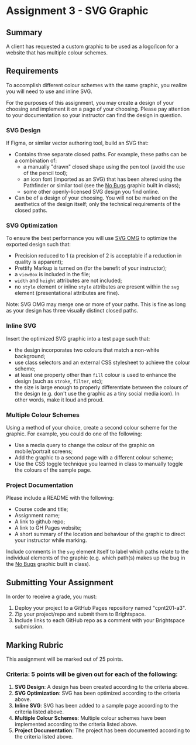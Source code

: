 # Assignment 3 - SVG Graphic
## Summary
A client has requested a custom graphic to be used as a logo/icon for a website that has multiple colour schemes.

## Requirements
To accomplish different colour schemes with the same graphic, you realize you will need to use and inline SVG.

For the purposes of this assignment, you may create a design of your choosing and implement it on a page of your choosing. Please pay attention to your documentation so your instructor can find the design in question.

### SVG Design
If Figma, or similar vector authoring tool, build an SVG that:
- Contains three separate closed paths. For example, these paths can be a combination of:
  - a manually "drawn" closed shape using the pen tool (avoid the use of the pencil tool);
  - an icon font (imported as an SVG) that has been altered using the Pathfinder or similar tool (see the [No Bugs](https://github.com/sait-wbdv/sample-code/blob/master/frontend/svg/no-bugs/images/no-bugs.svg) graphic built in class);
  - some other openly-licensed SVG design you find online.
- Can be of a design of your choosing. You will not be marked on the aesthetics of the design itself; only the technical requirements of the closed paths.

### SVG Optimization
To ensure the best performance you will use [SVG OMG](https://jakearchibald.github.io/svgomg/) to optimize the exported design such that:
- Precision reduced to 1 (a precision of 2 is acceptable if a reduction in quality is apparent);
- Prettify Markup is turned on (for the benefit of your instructor);
- a `viewBox` is included in the file;
- `width` and `height` attributes are not included;
- no `style` element or inline `style` attributes are present within the `svg` element (presentational attributes are fine).

Note: SVG OMG may merge one or more of your paths. This is fine as long as your design has three visually distinct closed paths.

### Inline SVG 
Insert the optimized SVG graphic into a test page such that:
- the design incorporates two colours that match a non-white background;
- use class selectors and an external CSS stylesheet to achieve the colour scheme;
- at least one property other than `fill` colour is used to enhance the design (such as `stroke`, `filter`, etc);
- the size is large enough to properly differentiate between the colours of the design (e.g. don't use the graphic as a tiny social media icon). In other words, make it loud and proud.

### Multiple Colour Schemes
Using a method of your choice, create a second colour scheme for the graphic. For example, you could do one of the following:
- Use a media query to change the colour of the graphic on mobile/portrait screens;
- Add the graphic to a second page with a different colour scheme;
- Use the CSS toggle technique you learned in class to manually toggle the colours of the sample page.

### Project Documentation
Please include a README with the following:
- Course code and title;
- Assignment name;
- A link to github repo;
- A link to GH Pages website;
- A short summary of the location and behaviour of the graphic to direct your instructor while marking.

Include comments in the `svg` element itself to label which paths relate to the individual elements of the graphic (e.g. which path(s) makes up the bug in the [No Bugs](https://github.com/sait-wbdv/sample-code/blob/master/frontend/svg/no-bugs/images/no-bugs.svg) graphic built in class).

## Submitting Your Assignment
In order to receive a grade, you must:
1. Deploy your project to a GitHub Pages repository named "cpnt201-a3".
2. Zip your project/repo and submit them to Brightspace.
3. Include links to each GitHub repo as a comment with your Brightspace submission.

## Marking Rubric
This assignment will be marked out of 25 points.

### Criteria: 5 points will be given out for each of the following:
1. **SVG Design**: A design has been created according to the criteria above.
2. **SVG Optimization**: SVG has been optimized according to the criteria above. 
3. **Inline SVG**: SVG has been added to a sample page according to the criteria listed above. 
4. **Multiple Colour Schemes**: Multiple colour schemes have been implemented according to the criteria listed above.
5. **Project Documentation**: The project has been documented according to the criteria listed above.

